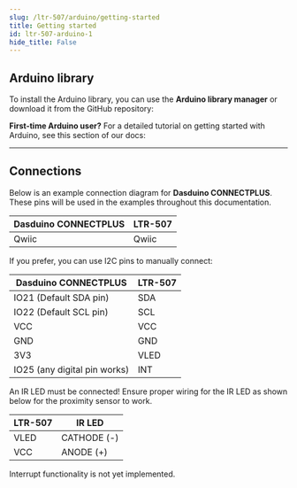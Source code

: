```yaml
---
slug: /ltr-507/arduino/getting-started 
title: Getting started
id: ltr-507-arduino-1 
hide_title: False
---
```


## Arduino library

To install the Arduino library, you can use the **Arduino library manager** or download it from the GitHub repository:
<QuickLink  
  title="LTR-507 Arduino library"  
  description="Digital Light and Proximity Sensor Arduino library by Soldered"  
  url="https://github.com/SolderedElectronics/Soldered-Digital-Light-Sensor-Arduino-Library/tree/main"  
/>  

<InfoBox>

**First-time Arduino user?** For a detailed tutorial on getting started with Arduino, see this section of our docs:

<QuickLink  
  title="Getting started with Arduino"  
  description="A comprehensive and detailed tutorial on how to set up and upload code to an Arduino board for the first time from scratch!"  
  url="#"  
/>  

</InfoBox>

---

## Connections

Below is an example connection diagram for **Dasduino CONNECTPLUS**. These pins will be used in the examples throughout this documentation.

| **Dasduino CONNECTPLUS** | **LTR-507** |
| ------------------------ | ----------- |
| Qwiic                    | Qwiic       |

<InfoBox>

If you prefer, you can use I2C pins to manually connect:

| **Dasduino CONNECTPLUS**     | **LTR-507** |
| ---------------------------- | ----------- |
| IO21 (Default SDA pin)       | SDA         |
| IO22 (Default SCL pin)       | SCL         |
| VCC                          | VCC         |
| GND                          | GND         |
| 3V3                          | VLED        |
| IO25 (any digital pin works) | INT         |

<WarningBox>An IR LED must be connected! Ensure proper wiring for the IR LED as shown below for the proximity sensor to work.</WarningBox>

| **LTR-507** | **IR LED**  |
| ----------- | ----------- |
| VLED        | CATHODE (-) |
| VCC         | ANODE (+)   |


<WarningBox>Interrupt functionality is not yet implemented.</WarningBox>

</InfoBox>